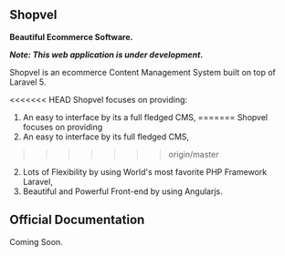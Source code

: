 ## Shopvel
**Beautiful Ecommerce Software.**

**_Note: This web application is under development._**

Shopvel is an ecommerce Content Management System built on top of Laravel 5.

<<<<<<< HEAD
Shopvel focuses on providing:
 1. An easy to interface by its a full fledged CMS,
=======
Shopvel focuses on providing
 1. An easy to interface by its full fledged CMS,
>>>>>>> origin/master
 2. Lots of Flexibility by using World's most favorite PHP Framework Laravel,
 3. Beautiful and Powerful Front-end by using Angularjs.

## Official Documentation

Coming Soon.
